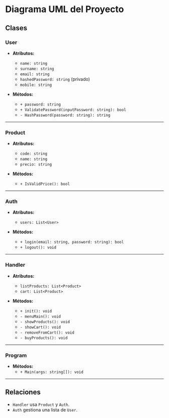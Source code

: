 # Diagrama UML del Proyecto

## Clases

### **User**
- **Atributos:**
  - `name: string`
  - `surname: string`
  - `email: string`
  - `hashedPassword: string` (privado)
  - `mobile: string`

- **Métodos:**
  - `+ password: string`
  - `+ ValidatePassword(inputPassword: string): bool`
  - `- HashPassword(password: string): string`

---

### **Product**
- **Atributos:**
  - `code: string`
  - `name: string`
  - `precio: string`

- **Métodos:**
  - `+ IsValidPrice(): bool`

---

### **Auth**
- **Atributos:**
  - `users: List<User>`

- **Métodos:**
  - `+ login(email: string, password: string): bool`
  - `+ logout(): void`

---

### **Handler**
- **Atributos:**
  - `listProducts: List<Product>`
  - `cart: List<Product>`

- **Métodos:**
  - `+ init(): void`
  - `- menuMain(): void`
  - `- showProducts(): void`
  - `- showCart(): void`
  - `- removeFromCart(): void`
  - `- buyProducts(): void`

---

### **Program**
- **Métodos:**
  - `+ Main(args: string[]): void`

---

## Relaciones
- `Handler` usa `Product` y `Auth`.
- `Auth` gestiona una lista de `User`.
